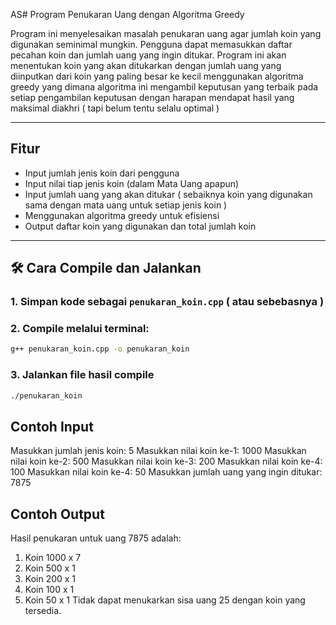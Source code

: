 AS# Program Penukaran Uang dengan Algoritma Greedy 

Program ini menyelesaikan masalah penukaran uang agar jumlah koin yang digunakan seminimal mungkin. Pengguna dapat memasukkan daftar pecahan koin dan jumlah uang yang ingin ditukar. Program ini akan menentukan koin yang akan ditukarkan dengan jumlah uang yang diinputkan dari koin yang paling besar ke kecil menggunakan algoritma greedy yang dimana algoritma ini mengambil keputusan yang terbaik pada setiap pengambilan keputusan dengan harapan mendapat hasil yang maksimal diakhri ( tapi belum tentu selalu optimal )

---

## Fitur

- Input jumlah jenis koin dari pengguna
- Input nilai tiap jenis koin (dalam Mata Uang apapun)
- Input jumlah uang yang akan ditukar ( sebaiknya koin yang digunakan sama dengan mata uang untuk setiap jenis koin )
- Menggunakan algoritma greedy untuk efisiensi
- Output daftar koin yang digunakan dan total jumlah koin

---

## 🛠️ Cara Compile dan Jalankan

### 1. Simpan kode sebagai `penukaran_koin.cpp` ( atau sebebasnya )

### 2. Compile melalui terminal:

```bash
g++ penukaran_koin.cpp -o penukaran_koin
```

### 3. Jalankan file hasil compile

```bash
./penukaran_koin
```

## Contoh Input

Masukkan jumlah jenis koin: 5
Masukkan nilai koin ke-1: 1000
Masukkan nilai koin ke-2: 500
Masukkan nilai koin ke-3: 200
Masukkan nilai koin ke-4: 100
Masukkan nilai koin ke-4: 50
Masukkan jumlah uang yang ingin ditukar: 7875

## Contoh Output
Hasil penukaran untuk uang 7875 adalah:
1. Koin 1000 x 7
2. Koin 500 x 1
3. Koin 200 x 1
4. Koin 100 x 1
5. Koin 50 x 1
Tidak dapat menukarkan sisa uang 25 dengan koin yang tersedia.


